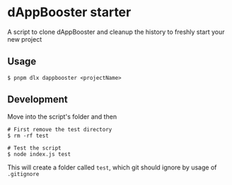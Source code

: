 # dAppBooster starter

A script to clone dAppBooster and cleanup the history to freshly start your new project

## Usage

```shell
$ pnpm dlx dappbooster <projectName>
```

## Development

Move into the script's folder and then

```shell
# First remove the test directory
$ rm -rf test

# Test the script
$ node index.js test
```

This will create a folder called `test`, which git should ignore by usage of `.gitignore`
